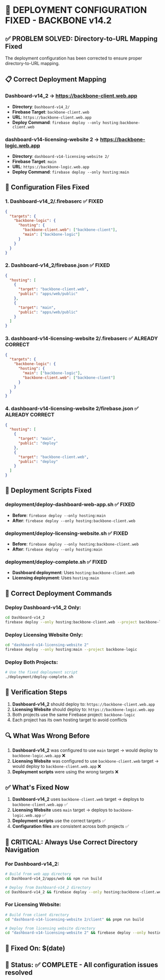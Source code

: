 # 🚀 DEPLOYMENT CONFIGURATION FIXED - BACKBONE v14.2

## ✅ **PROBLEM SOLVED: Directory-to-URL Mapping Fixed**

The deployment configuration has been corrected to ensure proper directory-to-URL mapping.

## 📋 **Correct Deployment Mapping**

### **Dashboard-v14_2** → **https://backbone-client.web.app**
- **Directory**: `Dashboard-v14_2/`
- **Firebase Target**: `backbone-client.web`
- **URL**: `https://backbone-client.web.app`
- **Deploy Command**: `firebase deploy --only hosting:backbone-client.web`

### **dashboard-v14-licensing-website 2** → **https://backbone-logic.web.app**
- **Directory**: `dashboard-v14-licensing-website 2/`
- **Firebase Target**: `main`
- **URL**: `https://backbone-logic.web.app`
- **Deploy Command**: `firebase deploy --only hosting:main`

## 🔧 **Configuration Files Fixed**

### 1. **Dashboard-v14_2/.firebaserc** ✅ FIXED
```json
{
  "targets": {
    "backbone-logic": {
      "hosting": {
        "backbone-client.web": ["backbone-client"],
        "main": ["backbone-logic"]
      }
    }
  }
}
```

### 2. **Dashboard-v14_2/firebase.json** ✅ FIXED
```json
{
  "hosting": [
    {
      "target": "backbone-client.web",
      "public": "apps/web/public"
    },
    {
      "target": "main", 
      "public": "apps/web/public"
    }
  ]
}
```

### 3. **dashboard-v14-licensing-website 2/.firebaserc** ✅ ALREADY CORRECT
```json
{
  "targets": {
    "backbone-logic": {
      "hosting": {
        "main": ["backbone-logic"],
        "backbone-client.web": ["backbone-client"]
      }
    }
  }
}
```

### 4. **dashboard-v14-licensing-website 2/firebase.json** ✅ ALREADY CORRECT
```json
{
  "hosting": [
    {
      "target": "main",
      "public": "deploy"
    },
    {
      "target": "backbone-client.web",
      "public": "deploy"
    }
  ]
}
```

## 🚀 **Deployment Scripts Fixed**

### **deployment/deploy-dashboard-web-app.sh** ✅ FIXED
- **Before**: `firebase deploy --only hosting:main`
- **After**: `firebase deploy --only hosting:backbone-client.web`

### **deployment/deploy-licensing-website.sh** ✅ FIXED
- **Before**: `firebase deploy --only hosting:backbone-client.web`
- **After**: `firebase deploy --only hosting:main`

### **deployment/deploy-complete.sh** ✅ FIXED
- **Dashboard deployment**: Uses `hosting:backbone-client.web`
- **Licensing deployment**: Uses `hosting:main`

## 📝 **Correct Deployment Commands**

### **Deploy Dashboard-v14_2 Only:**
```bash
cd Dashboard-v14_2
firebase deploy --only hosting:backbone-client.web --project backbone-logic
```

### **Deploy Licensing Website Only:**
```bash
cd "dashboard-v14-licensing-website 2"
firebase deploy --only hosting:main --project backbone-logic
```

### **Deploy Both Projects:**
```bash
# Use the fixed deployment script
./deployment/deploy-complete.sh
```

## 🎯 **Verification Steps**

1. **Dashboard-v14_2** should deploy to: `https://backbone-client.web.app`
2. **Licensing Website** should deploy to: `https://backbone-logic.web.app`
3. Both projects use the same Firebase project: `backbone-logic`
4. Each project has its own hosting target to avoid conflicts

## 🔍 **What Was Wrong Before**

1. **Dashboard-v14_2** was configured to use `main` target → would deploy to `backbone-logic.web.app` ❌
2. **Licensing Website** was configured to use `backbone-client.web` target → would deploy to `backbone-client.web.app` ❌
3. **Deployment scripts** were using the wrong targets ❌

## ✅ **What's Fixed Now**

1. **Dashboard-v14_2** uses `backbone-client.web` target → deploys to `backbone-client.web.app` ✅
2. **Licensing Website** uses `main` target → deploys to `backbone-logic.web.app` ✅
3. **Deployment scripts** use the correct targets ✅
4. **Configuration files** are consistent across both projects ✅

## 🚨 **CRITICAL: Always Use Correct Directory Navigation**

### **For Dashboard-v14_2:**
```bash
# Build from web app directory
cd Dashboard-v14_2/apps/web && npm run build

# Deploy from Dashboard-v14_2 directory
cd Dashboard-v14_2 && firebase deploy --only hosting:backbone-client.web
```

### **For Licensing Website:**
```bash
# Build from client directory
cd "dashboard-v14-licensing-website 2/client" && pnpm run build

# Deploy from licensing website directory
cd "dashboard-v14-licensing-website 2" && firebase deploy --only hosting:main
```

## 📅 **Fixed On**: $(date)
## 🔧 **Status**: ✅ COMPLETE - All configuration issues resolved
